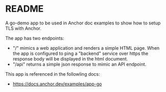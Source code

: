 # README

A go-demo app to be used in Anchor doc examples to show how to setup TLS with Anchor. 

The app has two endpoints:
* "/" mimics a web application and renders a simple HTML page. When the app is configured to ping a "backend" service over https the response body will be displayed in the html document.
* "/api" returns a simple json response to mimic an API endpoint. 


This app is referenced in the followling docs:

* https://docs.anchor.dev/examples/app-go
